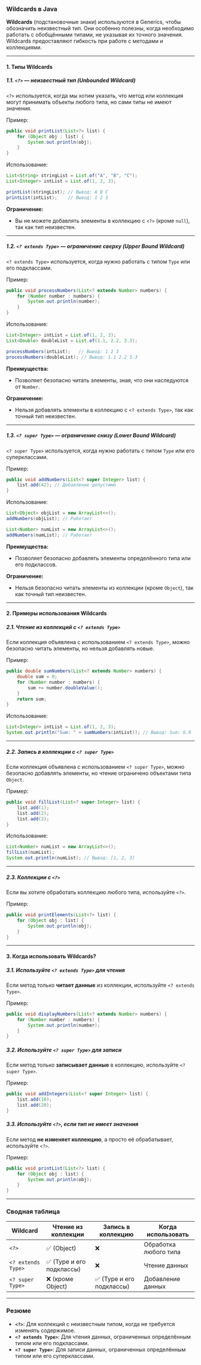 ### **Wildcards в Java**

**Wildcards** (подстановочные знаки) используются в Generics, чтобы обозначить неизвестный тип. Они особенно полезны, когда необходимо работать с обобщёнными типами, не указывая их точного значения. Wildcards предоставляют гибкость при работе с методами и коллекциями.

---

#### **1. Типы Wildcards**

##### **1.1. `<?>` — неизвестный тип (Unbounded Wildcard)**

`<?>` используется, когда мы хотим указать, что метод или коллекция могут принимать объекты любого типа, но сами типы не имеют значения.

Пример:

```java
public void printList(List<?> list) {
    for (Object obj : list) {
        System.out.println(obj);
    }
}
```

Использование:

```java
List<String> stringList = List.of("A", "B", "C");
List<Integer> intList = List.of(1, 2, 3);

printList(stringList); // Вывод: A B C
printList(intList);    // Вывод: 1 2 3
```

**Ограничение:**

- Вы не можете добавлять элементы в коллекцию с `<?>` (кроме `null`), так как тип неизвестен.

---

##### **1.2. `<? extends Type>` — ограничение сверху (Upper Bound Wildcard)**

`<? extends Type>` используется, когда нужно работать с типом `Type` или его подклассами.

Пример:

```java
public void processNumbers(List<? extends Number> numbers) {
    for (Number number : numbers) {
        System.out.println(number);
    }
}
```

Использование:

```java
List<Integer> intList = List.of(1, 2, 3);
List<Double> doubleList = List.of(1.1, 2.2, 3.3);

processNumbers(intList);   // Вывод: 1 2 3
processNumbers(doubleList); // Вывод: 1.1 2.2 3.3
```

**Преимущества:**

- Позволяет безопасно читать элементы, зная, что они наследуются от `Number`.

**Ограничение:**

- Нельзя добавлять элементы в коллекцию с `<? extends Type>`, так как точный тип неизвестен.

---

##### **1.3. `<? super Type>` — ограничение снизу (Lower Bound Wildcard)**

`<? super Type>` используется, когда нужно работать с типом `Type` или его суперклассами.

Пример:

```java
public void addNumbers(List<? super Integer> list) {
    list.add(42); // Добавление допустимо
}
```

Использование:

```java
List<Object> objList = new ArrayList<>();
addNumbers(objList); // Работает

List<Number> numList = new ArrayList<>();
addNumbers(numList); // Работает
```

**Преимущества:**

- Позволяет безопасно добавлять элементы определённого типа или его подклассов.

**Ограничение:**

- Нельзя безопасно читать элементы из коллекции (кроме `Object`), так как точный тип неизвестен.

---

#### **2. Примеры использования Wildcards**

##### **2.1. Чтение из коллекций с `<? extends Type>`**

Если коллекция объявлена с использованием `<? extends Type>`, можно безопасно читать элементы, но нельзя добавлять новые.

Пример:

```java
public double sumNumbers(List<? extends Number> numbers) {
    double sum = 0;
    for (Number number : numbers) {
        sum += number.doubleValue();
    }
    return sum;
}
```

Использование:

```java
List<Integer> intList = List.of(1, 2, 3);
System.out.println("Sum: " + sumNumbers(intList)); // Вывод: Sum: 6.0
```

---

##### **2.2. Запись в коллекции с `<? super Type>`**

Если коллекция объявлена с использованием `<? super Type>`, можно безопасно добавлять элементы, но чтение ограничено объектами типа `Object`.

Пример:

```java
public void fillList(List<? super Integer> list) {
    list.add(1);
    list.add(2);
    list.add(3);
}
```

Использование:

```java
List<Number> numList = new ArrayList<>();
fillList(numList);
System.out.println(numList); // Вывод: [1, 2, 3]
```

---

##### **2.3. Коллекции с `<?>`**

Если вы хотите обработать коллекцию любого типа, используйте `<?>`.

Пример:

```java
public void printElements(List<?> list) {
    for (Object obj : list) {
        System.out.println(obj);
    }
}
```

---

#### **3. Когда использовать Wildcards?**

##### **3.1. Используйте `<? extends Type>` для чтения**

Если метод только **читает данные** из коллекции, используйте `<? extends Type>`.

Пример:

```java
public void displayNumbers(List<? extends Number> numbers) {
    for (Number number : numbers) {
        System.out.println(number);
    }
}
```

##### **3.2. Используйте `<? super Type>` для записи**

Если метод только **записывает данные** в коллекцию, используйте `<? super Type>`.

Пример:

```java
public void addIntegers(List<? super Integer> list) {
    list.add(10);
    list.add(20);
}
```

##### **3.3. Используйте `<?>`, если тип не имеет значения**

Если метод **не изменяет коллекцию**, а просто её обрабатывает, используйте `<?>`.

Пример:

```java
public void printList(List<?> list) {
    for (Object obj : list) {
        System.out.println(obj);
    }
}
```

---

### **Сводная таблица**

|Wildcard|Чтение из коллекции|Запись в коллекцию|Когда использовать|
|---|---|---|---|
|`<?>`|✅ (Object)|❌|Обработка любого типа|
|`<? extends Type>`|✅ (Type и его подклассы)|❌|Чтение данных|
|`<? super Type>`|❌ (кроме Object)|✅ (Type и его подклассы)|Добавление данных|

---

### **Резюме**

- **`<?>`**: Для коллекций с неизвестным типом, когда не требуется изменять содержимое.
- **`<? extends Type>`**: Для чтения данных, ограниченных определённым типом или его подклассами.
- **`<? super Type>`**: Для записи данных, ограниченных определённым типом или его суперклассами.

